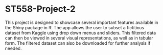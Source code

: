 # ST558-Project-2

This project is designed to showcase several important features available in the Shiny package in R. The app allows the user to subset a fictitious dataset from Kaggle using drop down menus and sliders. This filtered data can then be viewed in several visual representations, as well as in tabular form. The filtered dataset can also be downloaded for further analysis if needed.